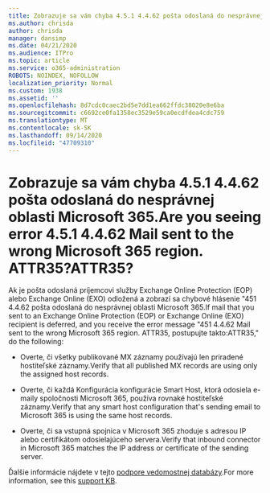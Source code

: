 ```yaml
---
title: Zobrazuje sa vám chyba 4.5.1 4.4.62 pošta odoslaná do nesprávnej oblasti Microsoft 365. ATTR35?
ms.author: chrisda
author: chrisda
manager: dansimp
ms.date: 04/21/2020
ms.audience: ITPro
ms.topic: article
ms.service: o365-administration
ROBOTS: NOINDEX, NOFOLLOW
localization_priority: Normal
ms.custom: 1938
ms.assetid: ''
ms.openlocfilehash: 8d7cdc0caec2bd5e7dd1ea662ffdc38020e8e6ba
ms.sourcegitcommit: c6692ce0fa1358ec3529e59ca0ecdfdea4cdc759
ms.translationtype: MT
ms.contentlocale: sk-SK
ms.lasthandoff: 09/14/2020
ms.locfileid: "47709310"
---
```

# <a name="are-you-seeing-error-451-4462-mail-sent-to-the-wrong-microsoft-365-region-attr35"></a><span data-ttu-id="e0159-103">Zobrazuje sa vám chyba 4.5.1 4.4.62 pošta odoslaná do nesprávnej oblasti Microsoft 365.</span><span class="sxs-lookup"><span data-stu-id="e0159-103">Are you seeing error 4.5.1 4.4.62 Mail sent to the wrong Microsoft 365 region.</span></span> <span data-ttu-id="e0159-104">ATTR35?</span><span class="sxs-lookup"><span data-stu-id="e0159-104">ATTR35?</span></span>

<span data-ttu-id="e0159-105">Ak je pošta odoslaná príjemcovi služby Exchange Online Protection (EOP) alebo Exchange Online (EXO) odložená a zobrazí sa chybové hlásenie "451 4.4.62 pošta odoslaná do nesprávnej oblasti Microsoft 365.</span><span class="sxs-lookup"><span data-stu-id="e0159-105">If mail that you sent to an Exchange Online Protection (EOP) or Exchange Online (EXO) recipient is deferred, and you receive the error message "451 4.4.62 Mail sent to the wrong Microsoft 365 region.</span></span> <span data-ttu-id="e0159-106">ATTR35, postupujte takto:</span><span class="sxs-lookup"><span data-stu-id="e0159-106">ATTR35," do the following:</span></span>

- <span data-ttu-id="e0159-107">Overte, či všetky publikované MX záznamy používajú len priradené hostiteľské záznamy.</span><span class="sxs-lookup"><span data-stu-id="e0159-107">Verify that all published MX records are using only the assigned host records.</span></span>

- <span data-ttu-id="e0159-108">Overte, či každá Konfigurácia konfigurácie Smart Host, ktorá odosiela e-maily spoločnosti Microsoft 365, používa rovnaké hostiteľské záznamy.</span><span class="sxs-lookup"><span data-stu-id="e0159-108">Verify that any smart host configuration that's sending email to Microsoft 365 is using the same host records.</span></span>

- <span data-ttu-id="e0159-109">Overte, či sa vstupná spojnica v Microsoft 365 zhoduje s adresou IP alebo certifikátom odosielajúceho servera.</span><span class="sxs-lookup"><span data-stu-id="e0159-109">Verify that inbound connector in Microsoft 365 matches the IP address or certificate of the sending server.</span></span>

<span data-ttu-id="e0159-110">Ďalšie informácie nájdete v tejto [podpore vedomostnej databázy](https://support.microsoft.com/help/4057301/attr35-response-code-when-mail-is-sent-to-eop-exo).</span><span class="sxs-lookup"><span data-stu-id="e0159-110">For more information, see this [support KB](https://support.microsoft.com/help/4057301/attr35-response-code-when-mail-is-sent-to-eop-exo).</span></span>
